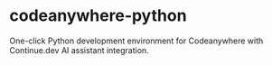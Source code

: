 # codeanywhere-python
One-click Python development environment for Codeanywhere with Continue.dev AI assistant integration.
